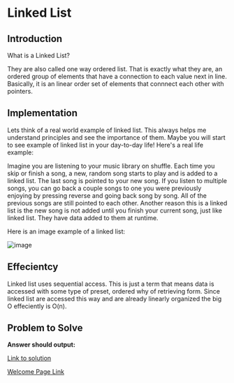 # Linked List
## Introduction
What is a Linked List?

They are also called one way ordered list.  That is exactly what they are, an ordered group of elements that have a connection to each value next in line.  Basically, it is an linear order set of elements that connnect each other with pointers.
## Implementation
Lets think of a real world example of linked list.  This always helps me understand principles and see the importance of them.  Maybe you will start to see example of linked list in your day-to-day life!  Here's a real life example:

Imagine you are listening to your music library on shuffle.  Each time you skip or finish a song, a new, random song starts to play and is added to a linked list.  The last song is pointed to your new song.  If you listen to multiple songs, you can go back a couple songs to one you were previously enjoying by pressing reverse and going back song by song.  All of the previous songs are still pointed to each other.  Another reason this is a linked list is the new song is not added until you finish your current song, just like linked list.  They have data added to them at runtime.  

Here is an image example of a linked list:

![image](https://user-images.githubusercontent.com/97404870/178087458-414074c7-791b-4057-b27e-dcc7448bc061.png)


## Effecientcy
Linked list uses sequential access.  This is just a term that means data is accessed with some type of preset, ordered why of retrieving form.  Since linked list are accessed this way and are already linearly organized the big O effeciently is O(n).


## Problem to Solve


**Answer should output:**


[Link to solution](https://github.com/jakesoulier/DataStructuresProj/blob/main/queue-solutions.py)

[Welcome Page Link](https://github.com/jakesoulier/DataStructuresProj/blob/main/0-welcome.md)
